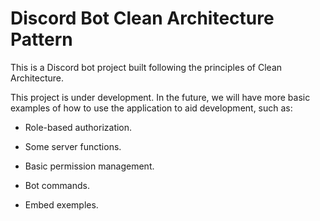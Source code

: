 # Discord Bot Clean Architecture Pattern
This is a Discord bot project built following the principles of Clean Architecture.


This project is under development. In the future, we will have more basic examples of how to use the application to aid development, such as:

- Role-based authorization.

- Some server functions.

- Basic permission management.

- Bot commands.

- Embed exemples.
